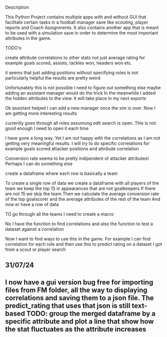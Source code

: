 Description

This Python Project contains multiple apps with and without GUI that facilitate certain tasks in a football manager save
like scouting, player reports and Coach Assignments.
It also contains another app that is meant to be used with a simulation save in order to determine the most important
attributes in the game.

TODO's

create attribute correlations to other stats not just average rating
for example goals scored, assists, tackles won, headers won etc.

it seems that just adding positions without specifying roles is not particularly helpful the results are pretty weird

Unfortunately this is not possible I need to figure out something else maybe adding an assistant manager would do the trick
In the meanwhile I added the hidden attributes to the view. It will take place in my next exports

Ok assistant helped I can add a new manager once the sim is over. Now I am getting more interesting results

currently goes through all roles assumung edit search is open. This is not good enough I need to open it each time

I have gone a long way. Yet I am not happy with the correlations as I am not getting very meaningful results.
I will try to do specific correlations for example goals scored attacker positions and attribute correlation

Conversion rate seems to be pretty indipendent of attacker attributes! Perhaps I can do something else

create a dataframe where each row is basically a team

To create a single row of data we create a dataframe with all players of the team we keep the top 15 in appearances that are not goalkeepers
If there are not 15 we skip the team
Then we calculate the average conversion rate of the top goalscorer
and the average attributes of the rest of the team
And now er have a row of data

TO go through all the teams I need to create a macro

No I have the function to find correlations and also the function to test a dataset against a correlation

Now I want to find ways to use this in the game. For example I  can find correlation for each role and then 
use this to predict rating on a dataset I got from a scout or player search

31/07/24
---------------------------------------------------------------------------------------------------------------------------------------
I now have a gui version bug free for importing files from FM folder, all the way to displaying correlations and
saving them to a json file. The predict_rating that uses that json is still text-based
TODO:
    group the merged dataframe by a specific attribute and plot a line that show how the stat fluctuates as the attribute increases
---------------------------------------------------------------------------------------------------------------------------------------


